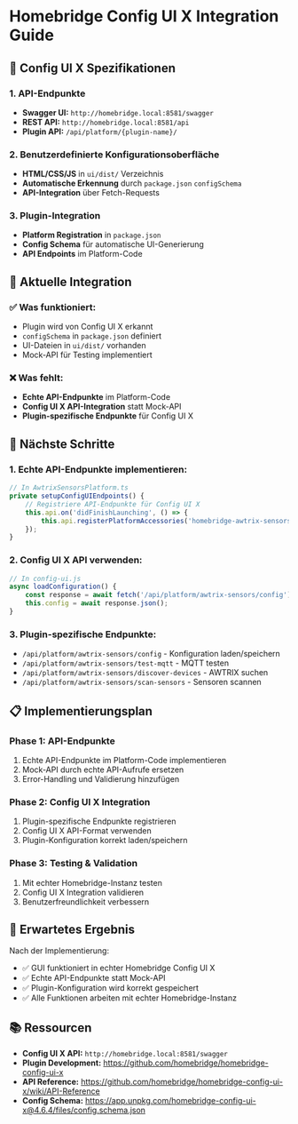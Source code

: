# Homebridge Config UI X Integration Guide

## 🎯 **Config UI X Spezifikationen**

### **1. API-Endpunkte**
- **Swagger UI:** `http://homebridge.local:8581/swagger`
- **REST API:** `http://homebridge.local:8581/api`
- **Plugin API:** `/api/platform/{plugin-name}/`

### **2. Benutzerdefinierte Konfigurationsoberfläche**
- **HTML/CSS/JS** in `ui/dist/` Verzeichnis
- **Automatische Erkennung** durch `package.json` `configSchema`
- **API-Integration** über Fetch-Requests

### **3. Plugin-Integration**
- **Platform Registration** in `package.json`
- **Config Schema** für automatische UI-Generierung
- **API Endpoints** im Platform-Code

## 🔧 **Aktuelle Integration**

### **✅ Was funktioniert:**
- Plugin wird von Config UI X erkannt
- `configSchema` in `package.json` definiert
- UI-Dateien in `ui/dist/` vorhanden
- Mock-API für Testing implementiert

### **❌ Was fehlt:**
- **Echte API-Endpunkte** im Platform-Code
- **Config UI X API-Integration** statt Mock-API
- **Plugin-spezifische Endpunkte** für Config UI X

## 🚀 **Nächste Schritte**

### **1. Echte API-Endpunkte implementieren:**
```typescript
// In AwtrixSensorsPlatform.ts
private setupConfigUIEndpoints() {
    // Registriere API-Endpunkte für Config UI X
    this.api.on('didFinishLaunching', () => {
        this.api.registerPlatformAccessories('homebridge-awtrix-sensors', 'AwtrixSensors', []);
    });
}
```

### **2. Config UI X API verwenden:**
```javascript
// In config-ui.js
async loadConfiguration() {
    const response = await fetch('/api/platform/awtrix-sensors/config');
    this.config = await response.json();
}
```

### **3. Plugin-spezifische Endpunkte:**
- `/api/platform/awtrix-sensors/config` - Konfiguration laden/speichern
- `/api/platform/awtrix-sensors/test-mqtt` - MQTT testen
- `/api/platform/awtrix-sensors/discover-devices` - AWTRIX suchen
- `/api/platform/awtrix-sensors/scan-sensors` - Sensoren scannen

## 📋 **Implementierungsplan**

### **Phase 1: API-Endpunkte**
1. Echte API-Endpunkte im Platform-Code implementieren
2. Mock-API durch echte API-Aufrufe ersetzen
3. Error-Handling und Validierung hinzufügen

### **Phase 2: Config UI X Integration**
1. Plugin-spezifische Endpunkte registrieren
2. Config UI X API-Format verwenden
3. Plugin-Konfiguration korrekt laden/speichern

### **Phase 3: Testing & Validation**
1. Mit echter Homebridge-Instanz testen
2. Config UI X Integration validieren
3. Benutzerfreundlichkeit verbessern

## 🎯 **Erwartetes Ergebnis**

Nach der Implementierung:
- ✅ GUI funktioniert in echter Homebridge Config UI X
- ✅ Echte API-Endpunkte statt Mock-API
- ✅ Plugin-Konfiguration wird korrekt gespeichert
- ✅ Alle Funktionen arbeiten mit echter Homebridge-Instanz

## 📚 **Ressourcen**

- **Config UI X API:** `http://homebridge.local:8581/swagger`
- **Plugin Development:** https://github.com/homebridge/homebridge-config-ui-x
- **API Reference:** https://github.com/homebridge/homebridge-config-ui-x/wiki/API-Reference
- **Config Schema:** https://app.unpkg.com/homebridge-config-ui-x@4.6.4/files/config.schema.json
